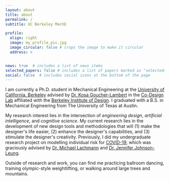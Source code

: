 ```yaml
---
layout: about
title: about
permalink: /
subtitle: UC Berkeley MechE

profile:
  align: right
  image: my_profile_pic.jpg
  image_circular: false # crops the image to make it circular
  address: >


news: true  # includes a list of news items
selected_papers: false # includes a list of papers marked as "selected={true}"
social: false  # includes social icons at the bottom of the page
---
```

I am currently a Ph.D. student in Mechanical Engineering at the [University of California, Berkeley](https://www.berkeley.edu/) advised by [Dr. Kosa Goucher-Lambert](http://www.kosagl.com/) in the [Co-Design Lab](https://codesign.berkeley.edu/) affiliated with the [Berkeley Institute of Design](http://bid.berkeley.edu/). I graduated with a B.S. in Mechanical Engineering from The University of Texas at Austin. 

My research interest lies in the intersection of *engineering design*, *artificial intelligence*, and *cognitive science*. My current research lies in the development of new design tools and methodologies that will (1) make the designer's life easier, (2) enhance the designer's capabilities, and (3) stimulate the designer's creativity. Previously, I did my undergraduate research project on modelling individual risk for [COVID-19](https://github.com/kevin-m-1515/COVID-Individual-Risk-Calculator), which was graciously advised by [Dr. Michael Lachmann](https://www.santafe.edu/people/profile/michael-lachmann) and [Dr. Jennifer Johnson-Leung](https://www.uidaho.edu/sci/mathstat/our-people/faculty/jenfns).

Outside of research and work, you can find me practicing ballroom dancing, training olympic-style weightlifting, or walking around large trees and mountains.


